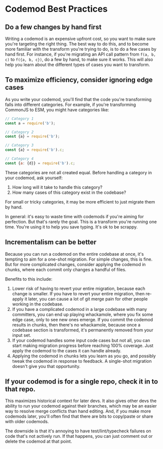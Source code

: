# Codemod Best Practices

## Do a few changes by hand first
Writing a codemod is an expensive upfront cost, so you want to make sure you're targeting the right thing. The best way to do this, and to become more familiar with the transform you're trying to do, is to do a few cases by hand first. For instance, if you're migrating an API call pattern from `f(a, b, c)` to `f({a, b, c})`, do a few by hand, to make sure it works. This will also help you learn about the different types of cases you want to transform.

## To maximize efficiency, consider ignoring edge cases
As you write your codemod, you'll find that the code you're transforming falls into different categories. For example, if you're transforming CommonJS to ESM, you might have categories like:

```js
// Category 1
const a = require('b');

// Category 2
const {a} = require('b');

// Category 3
const {a} = require('b').c;

// Category 4
const {a: {d}} = require('b').c;
```

These categories are not all created equal. Before handling a category in your codemod, ask yourself:

1. How long will it take to handle this category?
1. How many cases of this category exist in the codebase?

For small or tricky categories, it may be more efficient to just migrate them by hand.

In general: it's easy to waste time with codemods if you're aiming for perfection. But that's rarely the goal. This is a transform you're running one time. You're using it to help you save typing. It's ok to be scrappy.

## Incrementalism can be better
Because you can run a codemod on the entire codebase at once, it's tempting to aim for a one-shot migration. For simple changes, this is fine. But for more complicated changes, consider applying the codemod in chunks, where each commit only changes a handful of files. 

Benefits to this include:
1. Lower risk of having to revert your entire migration, because each change is smaller. If you have to revert your entire migration, then re-apply it later, you can cause a lot of git merge pain for other people working in the codebase.
1. If you have a complicated codemod in a large codebase with many committers, you can end up playing whackamole, where you fix some edge case, only to see new ones emerge. If you commit the codemod results in chunks, then there's no whackamole, because once a codebase section is transformed, it's permanently removed from your input set.
1. If your codemod handles some input code cases but not all, you can start making migration progress before reaching 100% coverage. Just apply the codemod to the cases it can handle already.
1. Applying the codemod in chunks lets you learn as you go, and possibly tweak the codemod in response to feedback. A single-shot migration doesn't give you that opportunity.

## If your codemod is for a single repo, check it in to that repo.
This maximizes historical context for later devs. It also gives other devs the ability to run your codemod against their branches, which may be an easier way to resolve merge conflicts than hand editing. And, if you make more codemods later, you'll often find that there are bits to copy/paste or share with older codemods.

The downside is that it's annoying to have test/lint/typecheck failures on code that's not actively run. If that happens, you can just comment out or delete the codemod at that point.

